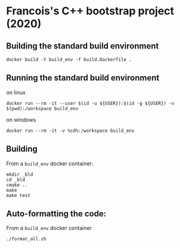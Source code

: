# Francois's C++ bootstrap project (2020)

## Building the standard build environment
```
docker build -t build_env -f build.Dockerfile . 
```

## Running the standard build environment
on linux
```
docker run --rm -it --user $(id -u ${USER}):$(id -g ${USER}) -v $(pwd):/workspace build_env
```

on windows
```
docker run --rm -it -v %cd%:/workspace build_env
```

## Building

From a `build_env` docker container:

```
mkdir _bld
cd _bld
cmake ..
make
make test
``` 

## Auto-formatting the code:

From a `build_env` docker container

```
./format_all.sh
``` 